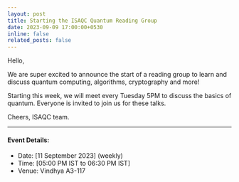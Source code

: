 ```yaml
---
layout: post
title: Starting the ISAQC Quantum Reading Group
date: 2023-09-09 17:00:00+0530
inline: false
related_posts: false
---
```

Hello, 

We are super excited to announce the start of a reading group to learn and discuss quantum computing, algorithms, cryptography and more!

Starting this week, we will meet every Tuesday 5PM to discuss the basics of quantum. Everyone is invited to join us for these talks.

Cheers,
ISAQC team. 


***

#### Event Details:

<ul>
    <li> Date: [11 September 2023] (weekly)</li>
    <li> Time: [05:00 PM IST to 06:30 PM IST] </li>
    <li> Venue: Vindhya A3-117 </li>
</ul>


